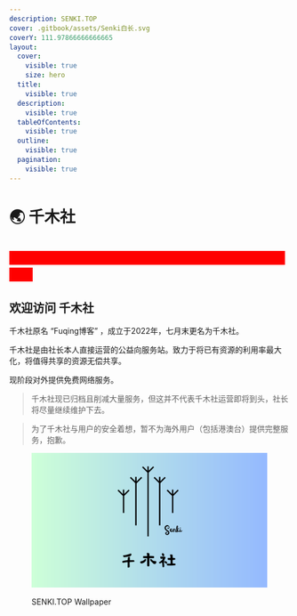 ```yaml
---
description: SENKI.TOP
cover: .gitbook/assets/Senki白长.svg
coverY: 111.97866666666665
layout:
  cover:
    visible: true
    size: hero
  title:
    visible: true
  description:
    visible: true
  tableOfContents:
    visible: true
  outline:
    visible: true
  pagination:
    visible: true
---
```


# 🌏 千木社

## <mark style="color:red;background-color:red;">2024年新年快乐。新的一年祝大家万事顺遂，健康如意。</mark>

## 欢迎访问 千木社

千木社原名 “Fuqing博客” ，成立于2022年，七月末更名为千木社。

千木社是由社长本人直接运营的公益向服务站。致力于将已有资源的利用率最大化，将值得共享的资源无偿共享。

现阶段对外提供免费网络服务。

> 千木社现已归档且削减大量服务，但这并不代表千木社运营即将到头，社长将尽量继续维护下去。

> 为了千木社与用户的安全着想，暂不为海外用户（包括港澳台）提供完整服务，抱歉。

<figure><img src=".gitbook/assets/Senki彩长.svg" alt=""><figcaption><p>SENKI.TOP Wallpaper</p></figcaption></figure>
